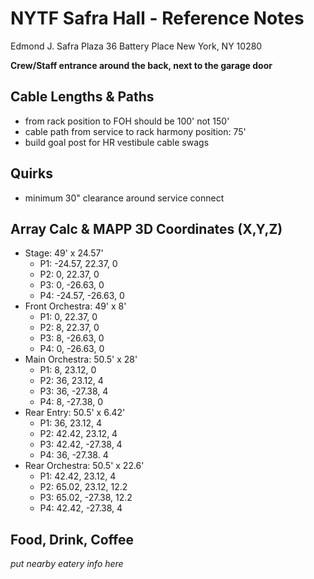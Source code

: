 # NYTF Safra Hall - Reference Notes
Edmond J. Safra Plaza
36 Battery Place
New York, NY 10280

**Crew/Staff entrance around the back, next to the garage door**

## Cable Lengths & Paths
* from rack position to FOH should be 100' not 150'
* cable path from service to rack harmony position: 75'
* build goal post for HR vestibule cable swags

## Quirks
* minimum 30" clearance around service connect

## Array Calc & MAPP 3D Coordinates (X,Y,Z)
* Stage: 49' x 24.57'
	* P1: -24.57, 22.37, 0
	* P2: 0, 22.37, 0
	* P3: 0, -26.63, 0
	* P4: -24.57, -26.63, 0
* Front Orchestra: 49' x 8'
	* P1: 0, 22.37, 0
	* P2: 8, 22.37, 0
	* P3: 8, -26.63, 0
	* P4: 0, -26.63, 0
* Main Orchestra: 50.5' x 28'
	* P1: 8, 23.12, 0
	* P2: 36, 23.12, 4
	* P3: 36, -27.38, 4
	* P4: 8, -27.38, 0
* Rear Entry: 50.5' x 6.42'
	* P1: 36, 23.12, 4
	* P2: 42.42, 23.12, 4
	* P3: 42.42, -27.38, 4
	* P4: 36, -27.38. 4
* Rear Orchestra: 50.5' x 22.6'
	* P1: 42.42, 23.12, 4
	* P2: 65.02, 23.12, 12.2
	* P3: 65.02, -27.38, 12.2
	* P4: 42.42, -27.38, 4

## Food, Drink, Coffee
*put nearby eatery info here*